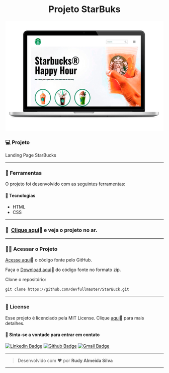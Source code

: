<h1 align="center" id="topo">Projeto StarBuks</h1>

<div align="center">
<img width='600px' src="./assets/images/mockup-blog9.png" width="35px"/>
</div>


### 💻 Projeto

Landing Page StarBucks

---

### 🔧 Ferramentas

O projeto foi desenvolvido com as seguintes ferramentas:

#### 🧪 Tecnologias

- HTML
- CSS


---

### 🚀 ​ [Clique aqui](https://star-buck.vercel.app/)🔗 e veja o projeto no ar.

---

### ​👷‍♂️​ Acessar o Projeto

<a href="https://github.com/devfullmaster/StarBuck/tree/main">Acesse aqui</a>🔗 o código fonte pelo GitHub.

Faça o <a href="https://github.com/devfullmaster/StarBuck/archive/refs/heads/main.zip">Download aqui</a>🔗 do código fonte no formato zip.

Clone o repositório:

```
git clone https://github.com/devfullmaster/StarBuck.git
```

---

### 📝 License

Esse projeto é licenciado pela MIT License. Clique [aqui](https://pt.wikipedia.org/wiki/Licen%C3%A7a_MIT)🔗 para mais detalhes.


#### 💬 Sinta-se a vontade para entrar em contato

[![Linkedin Badge](https://img.shields.io/badge/LinkedIn-0077B5?style=for-the-badge&logo=linkedin&logoColor=white)](https://www.linkedin.com/in/devfullmaster/ ) [![Github Badge](https://img.shields.io/badge/GitHub-100000?style=for-the-badge&logo=github&logoColor=white)](https://github.com/devfullmaster) [![Gmail Badge](https://img.shields.io/badge/Gmail-D14836?style=for-the-badge&logo=gmail&logoColor=white)](mailto:contato@devfullmaster.dev)

---

> Desenvolvido com ❤️ por **Rudy Almeida Silva**

---